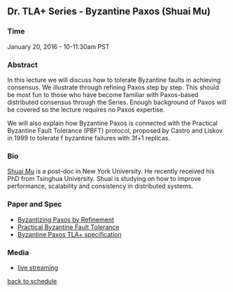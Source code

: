 ## Dr. TLA+ Series - Byzantine Paxos (Shuai Mu)

### Time
January 20, 2016 - 10-11:30am PST

### Abstract
In this lecture we will discuss how to tolerate Byzantine faults in achieving consensus. We illustrate through refining Paxos step by step. This should be most fun to those who have become familiar with Paxos-based distributed consensus through the Series. Enough background of Paxos will be covered so the lecture requires no Paxos expertise.

We will also explain how Byzantine Paxos is connected with the Practical Byzantine Fault Tolerance (PBFT) protocol, proposed by Castro and Liskov in 1999 to tolerate f byzantine failures with 3f+1 replicas.

### Bio
[Shuai Mu](http://mpaxos.com/) is a post-doc in New York University. He recently received his PhD from Tsinghua University. Shuai is studying on how to improve performance, scalability and consistency in distributed systems.

### Paper and Spec
+ [Byzantizing Paxos by Refinement](http://research.microsoft.com/en-us/um/people/lamport/tla/byzsimple.pdf)
+ [Practical Byzantine Fault Tolerance](http://pmg.csail.mit.edu/papers/osdi99.pdf)
+ [Byzantine Paxos TLA+ specification](http://research.microsoft.com/en-us/um/people/lamport/tla/byzpaxos.html)

### Media
+ [live streaming](https://meet.lync.com/microsoft/chengh/GWVWQPHG)

[back to schedule](https://github.com/tlaplus/DrTLAPlus)
